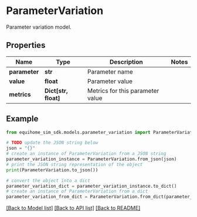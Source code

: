 # ParameterVariation

Parameter variation model.

## Properties

Name | Type | Description | Notes
------------ | ------------- | ------------- | -------------
**parameter** | **str** | Parameter name | 
**value** | **float** | Parameter value | 
**metrics** | **Dict[str, float]** | Metrics for this parameter value | 

## Example

```python
from equihome_sim_sdk.models.parameter_variation import ParameterVariation

# TODO update the JSON string below
json = "{}"
# create an instance of ParameterVariation from a JSON string
parameter_variation_instance = ParameterVariation.from_json(json)
# print the JSON string representation of the object
print(ParameterVariation.to_json())

# convert the object into a dict
parameter_variation_dict = parameter_variation_instance.to_dict()
# create an instance of ParameterVariation from a dict
parameter_variation_from_dict = ParameterVariation.from_dict(parameter_variation_dict)
```
[[Back to Model list]](../README.md#documentation-for-models) [[Back to API list]](../README.md#documentation-for-api-endpoints) [[Back to README]](../README.md)


